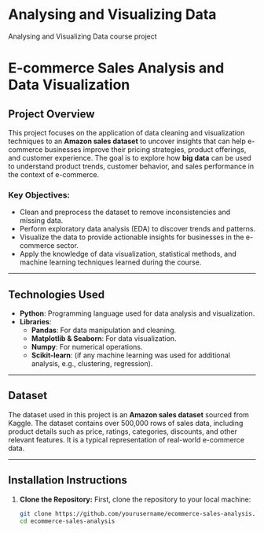 # Analysing and Visualizing Data
Analysing and Visualizing Data course project 
# E-commerce Sales Analysis and Data Visualization

## Project Overview

This project focuses on the application of data cleaning and visualization techniques to an **Amazon sales dataset** to uncover insights that can help e-commerce businesses improve their pricing strategies, product offerings, and customer experience. The goal is to explore how **big data** can be used to understand product trends, customer behavior, and sales performance in the context of e-commerce.

### Key Objectives:
- Clean and preprocess the dataset to remove inconsistencies and missing data.
- Perform exploratory data analysis (EDA) to discover trends and patterns.
- Visualize the data to provide actionable insights for businesses in the e-commerce sector.
- Apply the knowledge of data visualization, statistical methods, and machine learning techniques learned during the course.

---

## Technologies Used
- **Python**: Programming language used for data analysis and visualization.
- **Libraries**:
  - **Pandas**: For data manipulation and cleaning.
  - **Matplotlib & Seaborn**: For data visualization.
  - **Numpy**: For numerical operations.
  - **Scikit-learn**: (if any machine learning was used for additional analysis, e.g., clustering, regression).

---

## Dataset

The dataset used in this project is an **Amazon sales dataset** sourced from Kaggle. The dataset contains over 500,000 rows of sales data, including product details such as price, ratings, categories, discounts, and other relevant features. It is a typical representation of real-world e-commerce data.

---

## Installation Instructions

1. **Clone the Repository:**
   First, clone the repository to your local machine:

   ```bash
   git clone https://github.com/yourusername/ecommerce-sales-analysis.git
   cd ecommerce-sales-analysis

